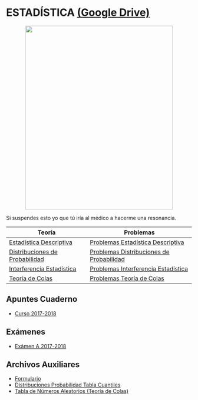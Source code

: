 # ESTADÍSTICA [(Google Drive)](https://drive.google.com/drive/u/0/folders/16aWnWUBaHgmMu2dI1zcAKktA5P8DHwmu)

<p align="center">
  <img src="https://github.com/su1c1d3jerk/ingenieria-informatica-usal/blob/master/01-PRIMERO/ESTAD%C3%8DSTICA/img.png" width="400" height="500"/>
</p>

Si suspendes esto yo que tú iría al médico a hacerme una resonancia.

Teoría | Problemas
------ | ---------
[Estadística Descriptiva](https://drive.google.com/file/d/1vpvq-1LtXRwINygUXSvvXM3YAAIb_8aX/view) | [Problemas Estadística Descriptiva](https://drive.google.com/file/d/1pLDf6Ld2MgKtubQLz9JuQQi1RV9NFxv6/view)
[Distribuciones de Probabilidad](https://drive.google.com/file/d/17bu5IcJyxcSiDUp8d_M5ZPYRLZGFJjYi/view) | [Problemas Distribuciones de Probabilidad](https://drive.google.com/file/d/1654dU-R1N6FGpDEjXJi_iLEG7zCC5QqK/view)
[Interferencia Estadística](https://drive.google.com/file/d/1iebZ4u2RVlHZ4CE4tyhpC2OPr_SqnbCH/view) | [Problemas Interferencia Estadística](https://drive.google.com/file/d/1Wex2o91Ijn1yW6nWCc9-ttl2DmE3QD7j/view)
[Teoría de Colas](https://drive.google.com/file/d/1NqJ5ouoNAXY6E8YXjz_ygIBcgYUfKFVc/view) | [Problemas Teoría de Colas](https://drive.google.com/file/d/1aCxAG7Em1c-KO2shJa-oBITI2UcKzOY0/view)

##  Apuntes Cuaderno
  - [Curso 2017-2018](https://drive.google.com/open?id=1pdhFRTJMWLwWrer1T0YNFF7G33lUhaAe)
  
##  Exámenes
  - [Exámen A 2017-2018](https://drive.google.com/open?id=15XjJdOlt6XpRk385iEH7NsJnJaAJoPxy)

## Archivos Auxiliares
  - [Formulario](https://drive.google.com/file/d/19GWFun5YhmBwrDsvA3_5Ovs1WzxxnrPW/view)
  - [Distribuciones Probabilidad Tabla Cuantiles](https://drive.google.com/file/d/1tR9oQq7P8184u4eX_U1PZZlDKM2YCjxl/view)
  - [Tabla de Números Aleatorios (Teoría de Colas)](https://drive.google.com/file/d/1s-IUtpO8vZ53sPX0FCWo01eAk4hSoti3/view)
